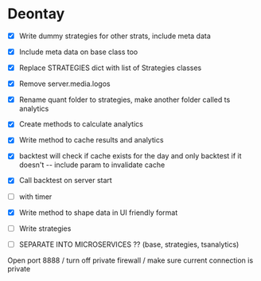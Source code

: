  # Deontay

 - [x] Write dummy strategies for other strats, include meta data
 - [x] Include meta data on base class too 
 - [x] Replace STRATEGIES dict with list of Strategies classes
 - [x] Remove server.media.logos
 - [x] Rename quant folder to strategies, make another folder called ts analytics
 - [x] Create methods to calculate analytics
 - [x] Write method to cache results and analytics
 - [x]    backtest will check if cache exists for the day and only backtest if it doesn't -- include param to invalidate cache
 - [x] Call backtest on server start 
 - [ ] with timer
 - [x] Write method to shape data in UI friendly format
 - [ ] Write strategies
 - [ ] SEPARATE INTO MICROSERVICES ?? (base, strategies, tsanalytics)


Open port 8888 / turn off private firewall / make sure current connection is private